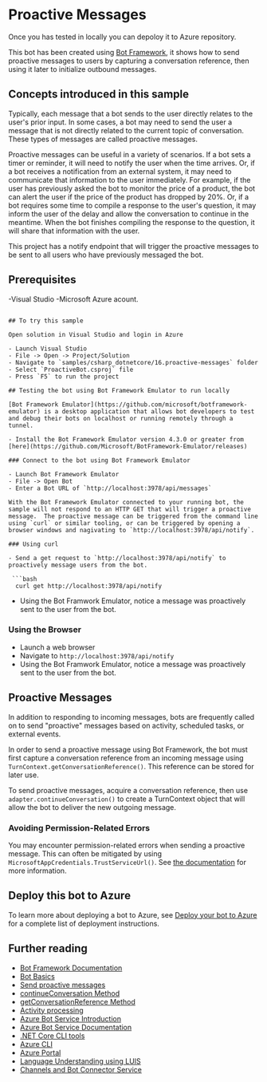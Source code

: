 # Proactive Messages

Once you has tested in locally you can depoloy it to Azure repository.

This bot has been created using [Bot Framework](https://dev.botframework.com), it shows how to send proactive messages to users by capturing a conversation reference, then using it later to initialize outbound messages.

## Concepts introduced in this sample

Typically, each message that a bot sends to the user directly relates to the user's prior input. In some cases, a bot may need to send the user a message that is not directly related to the current topic of conversation. These types of messages are called proactive messages.

Proactive messages can be useful in a variety of scenarios. If a bot sets a timer or reminder, it will need to notify the user when the time arrives. Or, if a bot receives a notification from an external system, it may need to communicate that information to the user immediately. For example, if the user has previously asked the bot to monitor the price of a product, the bot can alert the user if the price of the product has dropped by 20%. Or, if a bot requires some time to compile a response to the user's question, it may inform the user of the delay and allow the conversation to continue in the meantime. When the bot finishes compiling the response to the question, it will share that information with the user.

This project has a notify endpoint that will trigger the proactive messages to be sent to
all users who have previously messaged the bot.

## Prerequisites

-Visual Studio 
-Microsoft Azure acount. 

  ```

## To try this sample

 Open solution in Visual Studio and login in Azure

- Launch Visual Studio
  - File -> Open -> Project/Solution
  - Navigate to `samples/csharp_dotnetcore/16.proactive-messages` folder
  - Select `ProactiveBot.csproj` file
  - Press `F5` to run the project

## Testing the bot using Bot Framework Emulator to run locally

[Bot Framework Emulator](https://github.com/microsoft/botframework-emulator) is a desktop application that allows bot developers to test and debug their bots on localhost or running remotely through a tunnel.

- Install the Bot Framework Emulator version 4.3.0 or greater from [here](https://github.com/Microsoft/BotFramework-Emulator/releases)

### Connect to the bot using Bot Framework Emulator

- Launch Bot Framework Emulator
- File -> Open Bot
- Enter a Bot URL of `http://localhost:3978/api/messages`

With the Bot Framework Emulator connected to your running bot, the sample will not respond to an HTTP GET that will trigger a proactive message.  The proactive message can be triggered from the command line using `curl` or similar tooling, or can be triggered by opening a browser windows and nagivating to `http://localhost:3978/api/notify`.

### Using curl

- Send a get request to `http://localhost:3978/api/notify` to proactively message users from the bot.

   ```bash
    curl get http://localhost:3978/api/notify
   ```

- Using the Bot Framwork Emulator, notice a message was proactively sent to the user from the bot.

### Using the Browser

- Launch a web browser
- Navigate to `http://localhost:3978/api/notify`
- Using the Bot Framwork Emulator, notice a message was proactively sent to the user from the bot.

## Proactive Messages

In addition to responding to incoming messages, bots are frequently called on to send "proactive" messages based on activity, scheduled tasks, or external events.

In order to send a proactive message using Bot Framework, the bot must first capture a conversation reference from an incoming message using `TurnContext.getConversationReference()`. This reference can be stored for later use.

To send proactive messages, acquire a conversation reference, then use `adapter.continueConversation()` to create a TurnContext object that will allow the bot to deliver the new outgoing message.

### Avoiding Permission-Related Errors

You may encounter permission-related errors when sending a proactive message. This can often be mitigated by using `MicrosoftAppCredentials.TrustServiceUrl()`. See [the documentation](https://docs.microsoft.com/en-us/azure/bot-service/bot-builder-howto-proactive-message?view=azure-bot-service-4.0&tabs=csharp#avoiding-401-unauthorized-errors) for more information.

## Deploy this bot to Azure

To learn more about deploying a bot to Azure, see [Deploy your bot to Azure](https://aka.ms/azuredeployment) for a complete list of deployment instructions.

## Further reading

- [Bot Framework Documentation](https://docs.botframework.com)
- [Bot Basics](https://docs.microsoft.com/azure/bot-service/bot-builder-basics?view=azure-bot-service-4.0)
- [Send proactive messages](https://docs.microsoft.com/en-us/azure/bot-service/bot-builder-howto-proactive-message?view=azure-bot-service-4.0&tabs=js)
- [continueConversation Method](https://docs.microsoft.com/en-us/javascript/api/botbuilder/botframeworkadapter#continueconversation)
- [getConversationReference Method](https://docs.microsoft.com/en-us/javascript/api/botbuilder-core/turncontext#getconversationreference)
- [Activity processing](https://docs.microsoft.com/en-us/azure/bot-service/bot-builder-concept-activity-processing?view=azure-bot-service-4.0)
- [Azure Bot Service Introduction](https://docs.microsoft.com/azure/bot-service/bot-service-overview-introduction?view=azure-bot-service-4.0)
- [Azure Bot Service Documentation](https://docs.microsoft.com/azure/bot-service/?view=azure-bot-service-4.0)
- [.NET Core CLI tools](https://docs.microsoft.com/en-us/dotnet/core/tools/?tabs=netcore2x)
- [Azure CLI](https://docs.microsoft.com/cli/azure/?view=azure-cli-latest)
- [Azure Portal](https://portal.azure.com)
- [Language Understanding using LUIS](https://docs.microsoft.com/en-us/azure/cognitive-services/luis/)
- [Channels and Bot Connector Service](https://docs.microsoft.com/en-us/azure/bot-service/bot-concepts?view=azure-bot-service-4.0)

